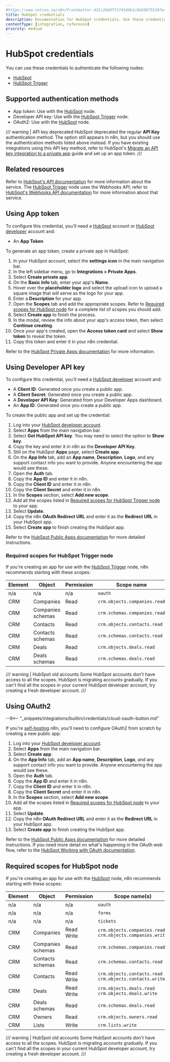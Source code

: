 ```yaml
---
#https://www.notion.so/n8n/Frontmatter-432c2b8dff1f43d4b1c8d20075510fe4
title: HubSpot credentials
description: Documentation for HubSpot credentials. Use these credentials to authenticate HubSpot in n8n, a workflow automation platform.
contentType: [integration, reference]
priority: medium
---
```


# HubSpot credentials

You can use these credentials to authenticate the following nodes:

- [HubSpot](/integrations/builtin/app-nodes/n8n-nodes-base.hubspot.md)
- [HubSpot Trigger](/integrations/builtin/trigger-nodes/n8n-nodes-base.hubspottrigger.md)

## Supported authentication methods

- App token: Use with the [HubSpot](/integrations/builtin/app-nodes/n8n-nodes-base.hubspot.md) node.
- Developer API key: Use with the [HubSpot Trigger](/integrations/builtin/trigger-nodes/n8n-nodes-base.hubspottrigger.md) node.
- OAuth2: Use with the [HubSpot](/integrations/builtin/app-nodes/n8n-nodes-base.hubspot.md) node.

/// warning | API key deprecated
HubSpot deprecated the regular **API Key** authentication method. The option still appears in n8n, but you should use the authentication methods listed above instead. If you have existing integrations using this API key method, refer to HubSpot's [Migrate an API key integration to a private app](https://web.archive.org/web/20240106022147/https://developers.hubspot.com/docs/api/migrate-an-api-key-integration-to-a-private-app) guide and set up an app token.
///

## Related resources

Refer to [HubSpot's API documentation](https://developers.hubspot.com/docs/api/overview) for more information about the service. The [HubSpot Trigger](/integrations/builtin/trigger-nodes/n8n-nodes-base.hubspottrigger.md) node uses the Webhooks API; refer to [HubSpot's Webhooks API documentation](https://developers.hubspot.com/docs/api-reference/webhooks-webhooks-v3/guide) for more information about that service.

## Using App token

To configure this credential, you'll need a [HubSpot](https://www.hubspot.com/) account or [HubSpot developer](https://developers.hubspot.com/) account and:

- An **App Token**

To generate an app token, create a private app in HubSpot:

1. In your HubSpot account, select the **settings icon** in the main navigation bar.
2. In the left sidebar menu, go to **Integrations > Private Apps**.
3. Select **Create private app**.
4. On the **Basic Info** tab, enter your app's **Name**.
5. Hover over the **placeholder logo** and select the upload icon to upload a square image that will serve as the logo for your app.
6. Enter a **Description** for your app.
7. Open the **Scopes** tab and add the appropriate scopes. Refer to [Required scopes for HubSpot node](#required-scopes-for-hubspot-node) for a complete list of scopes you should add.
8. Select **Create app** to finish the process.
9. In the modal, review the info about your app's access token, then select **Continue creating**.
10. Once your app's created, open the **Access token card** and select **Show token** to reveal the token.
11. Copy this token and enter it in your n8n credential.

Refer to the [HubSpot Private Apps documentation](https://developers.hubspot.com/docs/apps/legacy-apps/private-apps/overview) for more information.

## Using Developer API key

To configure this credential, you'll need a [HubSpot developer](https://developers.hubspot.com/) account and:

- A **Client ID**: Generated once you create a public app. 
- A **Client Secret**: Generated once you create a public app.
- A **Developer API Key**: Generated from your Developer Apps dashboard.
- An **App ID**: Generated once you create a public app.

To create the public app and set up the credential:

1. Log into your [HubSpot developer account](https://developers.hubspot.com/).
2. Select **Apps** from the main navigation bar.
3. Select **Get HubSpot API key**. You may need to select the option to **Show key**.
4. Copy the key and enter it in n8n as the **Developer API Key**.
3. Still on the HubSpot **Apps** page, select **Create app**.
4. On the **App Info** tab, add an **App name**, **Description**, **Logo**, and any support contact info you want to provide. Anyone encountering the app would see these.
5. Open the **Auth** tab.
6. Copy the **App ID** and enter it in n8n.
6. Copy the **Client ID** and enter it in n8n.
7. Copy the **Client Secret** and enter it in n8n.
8. In the **Scopes** section, select **Add new scope**.
9. Add all the scopes listed in [Required scopes for HubSpot Trigger node](#required-scopes-for-hubspot-trigger-node) to your app.
10. Select **Update**.
11. Copy the n8n **OAuth Redirect URL** and enter it as the **Redirect URL** in your HubSpot app.
12. Select **Create app** to finish creating the HubSpot app.

 Refer to the [HubSpot Public Apps documentation](https://developers.hubspot.com/docs/apps/legacy-apps/public-apps/overview) for more detailed instructions.

### Required scopes for HubSpot Trigger node

If you're creating an app for use with the [HubSpot Trigger](/integrations/builtin/trigger-nodes/n8n-nodes-base.hubspottrigger.md) node, n8n recommends starting with these scopes:

| **Element** | **Object** | **Permission** | **Scope name** |
| --- | --- | --- | --- |
| n/a | n/a | n/a | `oauth` |
| CRM | Companies | Read | `crm.objects.companies.read` |
| CRM | Companies schemas | Read | `crm.schemas.companies.read` |
| CRM | Contacts | Read | `crm.objects.contacts.read` |
| CRM | Contacts schemas | Read | `crm.schemas.contacts.read` |
| CRM | Deals | Read | `crm.objects.deals.read` |
| CRM | Deals schemas| Read | `crm.schemas.deals.read` |

/// warning | HubSpot old accounts
Some HubSpot accounts don't have access to all the scopes. HubSpot is migrating accounts gradually. If you can't find all the scopes in your current HubSpot developer account, try creating a fresh developer account.
///

## Using OAuth2

--8<-- "_snippets/integrations/builtin/credentials/cloud-oauth-button.md"

If you're [self-hosting](/hosting/index.md) n8n, you'll need to configure OAuth2 from scratch by creating a new public app:

1. Log into your [HubSpot developer account](https://developers.hubspot.com/).
2. Select **Apps** from the main navigation bar.
3. Select **Create app**.
4. On the **App Info** tab, add an **App name**, **Description**, **Logo**, and any support contact info you want to provide. Anyone encountering the app would see these.
5. Open the **Auth** tab.
6. Copy the **App ID** and enter it in n8n.
6. Copy the **Client ID** and enter it in n8n.
7. Copy the **Client Secret** and enter it in n8n.
8. In the **Scopes** section, select **Add new scope**.
9. Add all the scopes listed in [Required scopes for HubSpot node](#required-scopes-for-hubspot-node) to your app.
10. Select **Update**.
11. Copy the n8n **OAuth Redirect URL** and enter it as the **Redirect URL** in your HubSpot app.
12. Select **Create app** to finish creating the HubSpot app.

Refer to the [HubSpot Public Apps documentation](https://developers.hubspot.com/docs/apps/legacy-apps/public-apps/overview) for more detailed instructions. If you need more detail on what's happening in the OAuth web flow, refer to the [HubSpot Working with OAuth documentation](https://developers.hubspot.com/docs/apps/legacy-apps/authentication/working-with-oauth).

## Required scopes for HubSpot node

If you're creating an app for use with the [HubSpot](/integrations/builtin/app-nodes/n8n-nodes-base.hubspot.md) node, n8n recommends starting with these scopes:

| **Element** | **Object** | **Permission** | **Scope name(s)** |
| --- | --- | --- | --- |
| n/a | n/a | n/a |  `oauth` |
| n/a | n/a | n/a |  `forms` |
| n/a | n/a | n/a |  `tickets` |
| CRM | Companies | Read <br> Write | `crm.objects.companies.read` <br> `crm.objects.companies.write`|
| CRM | Companies schemas | Read | `crm.schemas.companies.read` |
| CRM | Contacts schemas | Read | `crm.schemas.contacts.read` |
| CRM | Contacts | Read <br> Write | `crm.objects.contacts.read` <br> `crm.objects.contacts.write`|
| CRM | Deals | Read <br> Write | `crm.objects.deals.read` <br> `crm.objects.deals.write`|
| CRM | Deals schemas | Read | `crm.schemas.deals.read` |
| CRM | Owners | Read | `crm.objects.owners.read` |
| CRM | Lists | Write | `crm.lists.write` |

/// warning | HubSpot old accounts
Some HubSpot accounts don't have access to all the scopes. HubSpot is migrating accounts gradually. If you can't find all the scopes in your current HubSpot developer account, try creating a fresh developer account.
///
